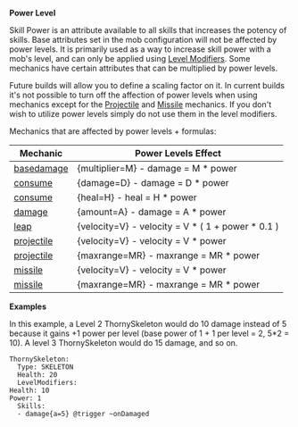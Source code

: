 **Power Level**

Skill Power is an attribute available to all skills that increases the potency of skills. Base attributes set in the mob configuration will not be affected by power levels. It is primarily used as a way to increase skill power with a mob's level, and can only be applied using [Level Modifiers](/Mobs/Levels). Some mechanics have certain attributes that can be multiplied by power levels.

Future builds will allow you to define a scaling factor on it. In current builds it's not possible to turn off the affection of power levels when using mechanics except for the [Projectile](/skills/mechanics/projectile) and [Missile](/skills/mechanics/missile) mechanics. If you don't wish to utilize power levels simply do not use them in the level modifiers.

Mechanics that are affected by power levels + formulas:

| Mechanic  | Power Levels Effect  |
| ------------- | ----------------------------------------------------- |
| [basedamage](/skills/mechanics/basedamage) | {multiplier=M} - damage = M * power |
| [consume](/skills/mechanics/consume) | {damage=D} - damage = D * power |
| [consume](/skills/mechanics/consume) | {heal=H} - heal = H * power |
| [damage](/skills/mechanics/damage) | {amount=A} - damage = A * power |
| [leap](/skills/mechanics/leap) | {velocity=V} - velocity = V * ( 1 + power * 0.1 ) |
| [projectile](/skills/mechanics/projectile) | {velocity=V} - velocity = V * power |
| [projectile](/skills/mechanics/projectile) | {maxrange=MR} - maxrange = MR * power |
| [missile](/skills/mechanics/missile) | {velocity=V} - velocity = V * power |
| [missile](/skills/mechanics/missile) | {maxrange=MR} - maxrange = MR * power |

**Examples**

In this example, a Level 2 ThornySkeleton would do 10 damage instead of 5 because it gains +1 power per level (base power of 1 + 1 per level = 2, 5*2 = 10). A level 3 ThornySkeleton would do 15 damage, and so on.

```
ThornySkeleton:
  Type: SKELETON
  Health: 20
  LevelModifiers:
Health: 10
Power: 1
  Skills:
  - damage{a=5} @trigger ~onDamaged
```